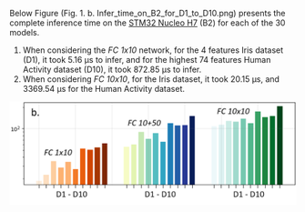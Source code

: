 Below Figure (Fig. 1. b. Infer_time_on_B2_for_D1_to_D10.png) presents the complete inference time on the [STM32 Nucleo H7](https://www.st.com/en/evaluation-tools/nucleo-h743zi.html) (B2) for each of the 30 models. 
1. When considering the *FC 1x10* network, for the 4 features Iris dataset (D1), it took 5.16 µs to infer, and for the highest 74 features Human Activity dataset (D10), it took 872.85 µs to infer. 
2. When considering *FC 10x10*, for the Iris dataset, it took 20.15 µs, and 3369.54 µs for the Human Activity dataset. 

![alt text](https://github.com/bharathsudharsan/TinyML-Benchmark-NNs-on-MCUs/blob/main/Infer_time_flash_sram_on_B2/Fig.%201.%20b.%20Infer_time_on_B2_for_D1_to_D10.png)




